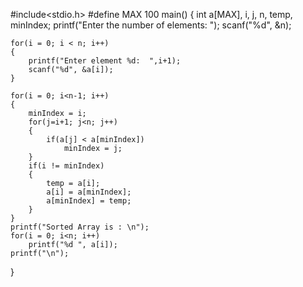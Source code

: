 #include<stdio.h>
#define MAX 100
main()
{
	int a[MAX], i, j, n, temp, minIndex;
	printf("Enter the number of elements:  ");
	scanf("%d", &n);

	for(i = 0; i < n; i++)
	{
		printf("Enter element %d:  ",i+1);
		scanf("%d", &a[i]);
	}

	for(i = 0; i<n-1; i++)
	{
		minIndex = i;
		for(j=i+1; j<n; j++)
		{
			if(a[j] < a[minIndex])
				minIndex = j;
		}
		if(i != minIndex)
		{
			temp = a[i];
			a[i] = a[minIndex];
			a[minIndex] = temp;
		}
	}
	printf("Sorted Array is : \n");
	for(i = 0; i<n; i++)
		printf("%d ", a[i]);
	printf("\n");
}